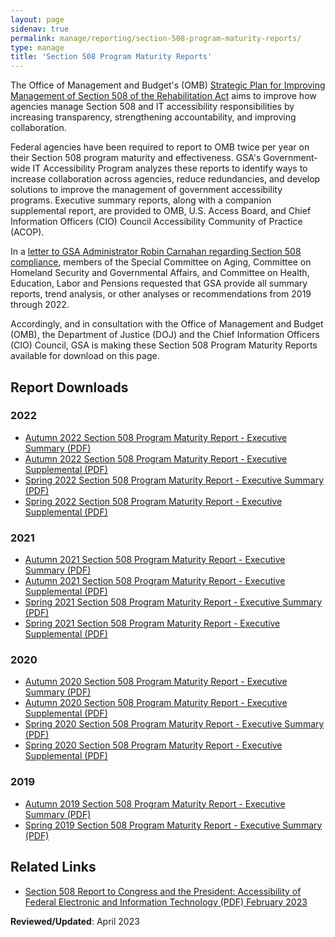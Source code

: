 ```yaml
---
layout: page
sidenav: true
permalink: manage/reporting/section-508-program-maturity-reports/
type: manage
title: 'Section 508 Program Maturity Reports'
---
```

The Office of Management and Budget's (OMB) [Strategic Plan for Improving Management of Section 508 of the Rehabilitation Act](https://obamawhitehouse.archives.gov/sites/default/files/omb/procurement/memo/strategic-plan-508-compliance.pdf) aims to improve how agencies manage Section 508 and IT accessibility responsibilities by increasing transparency, strengthening accountability, and improving collaboration.

Federal agencies have been required to report to OMB twice per year on their Section 508 program maturity and effectiveness. GSA's Government-wide IT Accessibility Program analyzes these reports to identify ways to increase collaboration across agencies, reduce redundancies, and develop solutions to improve the management of government accessibility programs. Executive summary reports, along with a companion supplemental report, are provided to OMB, U.S. Access Board, and Chief Information Officers (CIO) Council Accessibility Community of Practice (ACOP).

In a [letter to GSA Administrator Robin Carnahan regarding Section 508 compliance](https://www.aging.senate.gov/imo/media/doc/letter_to_gsa_administrator_robin_carnahan_re_section_508_compliance.pdf), members of the Special Committee on Aging, Committee on Homeland Security and Governmental Affairs, and Committee on Health, Education, Labor and Pensions requested that GSA provide all summary reports, trend analysis, or other analyses or recommendations from 2019 through 2022.

Accordingly, and in consultation with the Office of Management and Budget (OMB), the Department of Justice (DOJ) and the Chief Information Officers (CIO) Council, GSA is making these Section 508 Program Maturity Reports available for download on this page.

## Report Downloads

### 2022
* [Autumn 2022 Section 508 Program Maturity Report - Executive Summary (PDF)](https://assets.section508.gov/files/reports/2022%20Autumn%20Section%20508%20Program%20Maturity%20Report%20-%20Executive%20Summary.pdf)
* [Autumn 2022 Section 508 Program Maturity Report - Executive Supplemental (PDF)](https://assets.section508.gov/files/reports/2022%20Autumn%20Section%20508%20Program%20Maturity%20Report%20-%20Executive%20Supplemental.pdf)
* [Spring 2022 Section 508 Program Maturity Report - Executive Summary (PDF)](https://assets.section508.gov/files/reports/2022%20Spring%20Section%20508%20Program%20Maturity%20Report%20-%20Executive%20Summary.pdf)
* [Spring 2022 Section 508 Program Maturity Report - Executive Supplemental (PDF)](https://assets.section508.gov/files/reports/2022%20Spring%20Section%20508%20Program%20Maturity%20Report%20-%20Executive%20Supplemental.pdf)

### 2021
* [Autumn 2021 Section 508 Program Maturity Report - Executive Summary (PDF)](https://assets.section508.gov/files/reports/2021%20Autumn%20Section%20508%20Program%20Maturity%20Report%20-%20Executive%20Summary.pdf)
* [Autumn 2021 Section 508 Program Maturity Report - Executive Supplemental (PDF)](https://assets.section508.gov/files/reports/2021%20Autumn%20section%20508%20Program%20Maturity%20Report%20-%20Executive%20Supplemental.pdf)
* [Spring 2021 Section 508 Program Maturity Report - Executive Summary (PDF)](https://assets.section508.gov/files/reports/2021%20Spring%20Section%20508%20Program%20Maturity%20Report%20-%20Executive%20Summary.pdf)
* [Spring 2021 Section 508 Program Maturity Report - Executive Supplemental (PDF)](https://assets.section508.gov/files/reports/2021%20Spring%20Section%20508%20Program%20Maturity%20Report%20-%20Executive%20Supplemental.pdf)

### 2020
* [Autumn 2020 Section 508 Program Maturity Report - Executive Summary (PDF)](https://assets.section508.gov/files/reports/2020%20Autumn%20Section%20508%20Program%20Maturity%20Report%20-%20Executive%20Summary.pdf)
* [Autumn 2020 Section 508 Program Maturity Report - Executive Supplemental (PDF)](https://assets.section508.gov/files/reports/2020%20Autumn%20Section%20508%20Program%20Maturity%20Report%20-%20Executive%20Supplemental.pdf)
* [Spring 2020 Section 508 Program Maturity Report - Executive Summary (PDF)](https://assets.section508.gov/files/reports/2020%20Spring%20Section%20508%20Program%20Maturity%20Report%20-%20Executive%20Summary.pdf)
* [Spring 2020 Section 508 Program Maturity Report - Executive Supplemental (PDF)](https://assets.section508.gov/files/reports/2020%20Spring%20Section%20508%20Program%20Maturity%20Report%20-%20Executive%20Supplemental.pdf)

### 2019
* [Autumn 2019 Section 508 Program Maturity Report - Executive Summary (PDF)](https://assets.section508.gov/files/reports/2019%20Autumn%20Section%20508%20Program%20Maturity%20Report%20-%20Executive%20Summary.pdf)
* [Spring 2019 Section 508 Program Maturity Report - Executive Summary (PDF)](https://assets.section508.gov/files/reports/2019%20Spring%20Section%20508%20Program%20Maturity%20Report%20-%20Executive%20Summary.pdf)

## Related Links
* [Section 508 Report to Congress and the President: Accessibility of Federal Electronic and Information Technology (PDF) February 2023](https://www.justice.gov/crt/page/file/1569331/download)

**Reviewed/Updated**: April 2023